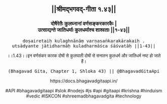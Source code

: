 <center><h2>||श्रीमद्‍भगवद्‍-गीता १.४३||</h2>
<h3>दोषैरेतैः कुलघ्नानां वर्णसङ्करकारकैः |<br/>उत्साद्यन्ते जातिधर्माः कुलधर्माश्च शाश्वताः ||१-४३||</h3>
<pre>doṣairetaiḥ kulaghnānāṃ varṇasaṅkarakārakaiḥ .<br/>utsādyante jātidharmāḥ kuladharmāśca śāśvatāḥ ||1-43||</pre>
<p>।।1.43।।इन वर्णसंकर कारक दोषों से कुलघाती दोषों से सनातन कुलधर्म और जातिधर्म नष्ट हो जाते हैं।</p>
<pre>(Bhagavad Gita, Chapter 1, Shloka 43) || @BhagavadGitaApi</pre><p>https://docs.bhagavadgitaapi.in/</p><p>#API #bhagavadgitaapi #slok #nodejs #js #api #gitaapi #krishna #hinduism #vedic #ISKCON #shreemadbhagavadgita #technology</p></center>